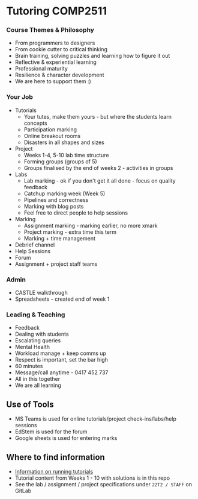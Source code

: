 # Tutoring COMP2511

### Course Themes & Philosophy

* From programmers to designers
* From cookie cutter to critical thinking
* Brain training, solving puzzles and learning how to figure it out
* Reflective & experiential learning
* Professional maturity
* Resilience & character development
* We are here to support them :)

### Your Job

* Tutorials
    * Your tutes, make them yours - but where the students learn concepts
    * Participation marking
    * Online breakout rooms
    * Disasters in all shapes and sizes
* Project
    * Weeks 1-4, 5-10 lab time structure
    * Forming groups (groups of 5)
    * Groups finalised by the end of weeks 2 - activities in groups
* Labs
    * Lab marking - ok if you don't get it all done - focus on quality feedback
    * Catchup marking week (Week 5)
    * Pipelines and correctness
    * Marking with blog posts
    * Feel free to direct people to help sessions
* Marking
    * Assignment marking - marking earlier, no more xmark
    * Project marking - extra time this term
    * Marking + time management
* Debrief channel
* Help Sessions
* Forum
* Assignment + project staff teams

### Admin

* CASTLE walkthrough
* Spreadsheets - created end of week 1

### Leading & Teaching

* Feedback
* Dealing with students
* Escalating queries
* Mental Health
* Workload manage + keep comms up
* Respect is important, set the bar high
* 60 minutes
* Message/call anytime - 0417 452 737
* All in this together
* We are all learning

## Use of Tools

* MS Teams is used for online tutorials/project check-ins/labs/help sessions
* EdStem is used for the forum
* Google sheets is used for entering marks

## Where to find information

* [Information on running tutorials](tutorials.md)
* Tutorial content from Weeks 1 - 10 with solutions is in this repo
* See the lab / assignment / project specifications under `22T2 / STAFF` on GitLab
